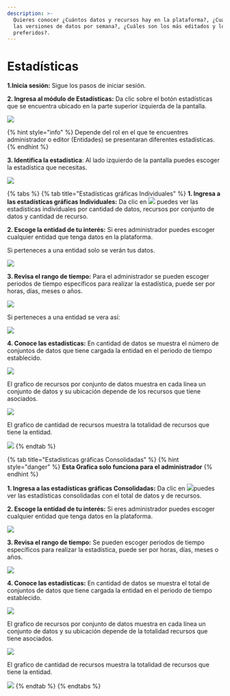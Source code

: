 ```yaml
---
description: >-
  Quieres conocer ¿Cuántos datos y recursos hay en la plataforma?, ¿Cuáles son
  las versiones de datos por semana?, ¿Cuáles son los más editados y los
  preferidos?.
---
```


# Estadísticas

**1.Inicia sesión:** Sigue los pasos de iniciar sesión.

**2. Ingresa al módulo de Estadísticas:** Da clic sobre el botón estadísticas que se encuentra ubicado en la parte superior izquierda de la pantalla.

![](../.gitbook/assets/48.png)

{% hint style="info" %}
Depende del rol en el que te encuentres administrador o editor \(Entidades\) se presentaran diferentes estadísticas.
{% endhint %}

**3. Identifica la estadistica**: Al lado izquierdo de la pantalla puedes escoger la estadística que necesitas.

![](../.gitbook/assets/49.png)

{% tabs %}
{% tab title="Estadísticas gráficas Individuales" %}
**1.  Ingresa a las estadísticas gráficas Individuales:** Da clic en ![](../.gitbook/assets/50.png) puedes ver las estadísticas individuales por cantidad de datos, recursos por conjunto de datos y cantidad de recurso.

**2. Escoge la entidad de tu interés:** Si eres administrador puedes escoger cualquier entidad que tenga datos en la plataforma. 

Si perteneces a una entidad solo se verán tus datos.

![](../.gitbook/assets/51.png)

**3. Revisa el rango de tiempo:** Para el administrador se pueden escoger periodos de tiempo específicos para realizar la estadística, puede ser por horas, días, meses o años.   

![](../.gitbook/assets/53.png)

Si perteneces a una entidad se vera así:

![](../.gitbook/assets/58.png)

 **4. Conoce las estadísticas:** En cantidad de datos se muestra el número de conjuntos de datos que tiene cargada la entidad en el periodo de tiempo establecido. 

![](../.gitbook/assets/54.png)

El grafico de recursos por conjunto de datos muestra en cada línea un conjunto de datos y su ubicación depende de los recursos que tiene asociados.

![](../.gitbook/assets/55.png)

El grafico de cantidad de recursos muestra la totalidad de recursos que tiene la entidad.

![](../.gitbook/assets/56.png)
{% endtab %}

{% tab title="Estadísticas gráficas Consolidadas" %}
{% hint style="danger" %}
**Esta Grafica solo funciona para el administrador**
{% endhint %}

**1.  Ingresa a las estadísticas gráficas Consolidadas:** Da clic en ![](../.gitbook/assets/57.png)puedes ver las estadísticas consolidadas con el total de datos y de recursos.

**2. Escoge la entidad de tu interés:** Si eres administrador puedes escoger cualquier entidad que tenga datos en la plataforma.

![](../.gitbook/assets/51.png)

**3. Revisa el rango de tiempo:** Se pueden escoger periodos de tiempo específicos para realizar la estadística, puede ser por horas, días, meses o años.   

![](../.gitbook/assets/53.png)

 **4. Conoce las estadísticas:** En cantidad de datos se muestra el total de conjuntos de datos que tiene cargada la entidad en el periodo de tiempo establecido. 

![](../.gitbook/assets/59.png)

El grafico de recursos por conjunto de datos muestra en cada línea un conjunto de datos y su ubicación depende de la totalidad recursos que tiene asociados.

![](../.gitbook/assets/60.png)

El grafico de cantidad de recursos muestra la totalidad de recursos que tiene la entidad.

![](../.gitbook/assets/61.png)
{% endtab %}
{% endtabs %}

